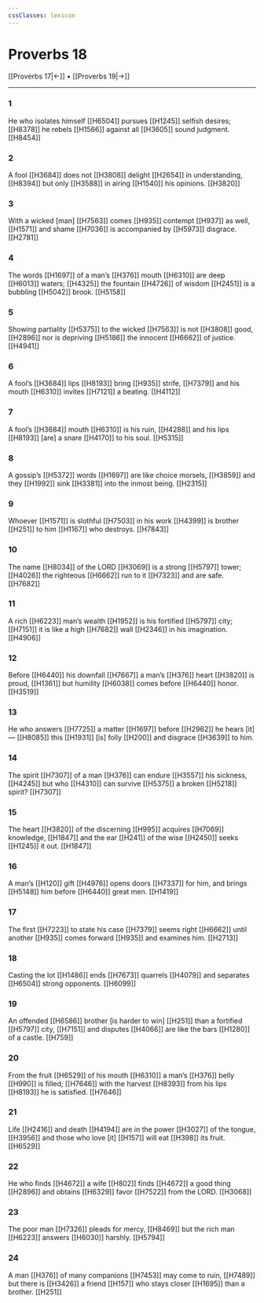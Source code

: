 ```yaml
---
cssClasses: lexicon
---
```


# Proverbs 18

[[Proverbs 17|←]] • [[Proverbs 19|→]]

---

### 1
He who isolates himself [[H6504]] pursues [[H1245]] selfish desires; [[H8378]] he rebels [[H1566]] against all [[H3605]] sound judgment. [[H8454]]

### 2
A fool [[H3684]] does not [[H3808]] delight [[H2654]] in understanding, [[H8394]] but only [[H3588]] in airing [[H1540]] his opinions. [[H3820]]

### 3
With a wicked [man] [[H7563]] comes [[H935]] contempt [[H937]] as well, [[H1571]] and shame [[H7036]] is accompanied by [[H5973]] disgrace. [[H2781]]

### 4
The words [[H1697]] of a man’s [[H376]] mouth [[H6310]] are deep [[H6013]] waters; [[H4325]] the fountain [[H4726]] of wisdom [[H2451]] is a bubbling [[H5042]] brook. [[H5158]]

### 5
Showing partiality [[H5375]] to the wicked [[H7563]] is not [[H3808]] good, [[H2896]] nor is depriving [[H5186]] the innocent [[H6662]] of justice. [[H4941]]

### 6
A fool’s [[H3684]] lips [[H8193]] bring [[H935]] strife, [[H7379]] and his mouth [[H6310]] invites [[H7121]] a beating. [[H4112]]

### 7
A fool’s [[H3684]] mouth [[H6310]] is his ruin, [[H4288]] and his lips [[H8193]] [are] a snare [[H4170]] to his soul. [[H5315]]

### 8
A gossip’s [[H5372]] words [[H1697]] are like choice morsels, [[H3859]] and they [[H1992]] sink [[H3381]] into the inmost being. [[H2315]]

### 9
Whoever [[H1571]] is slothful [[H7503]] in his work [[H4399]] is brother [[H251]] to him [[H1167]] who destroys. [[H7843]]

### 10
The name [[H8034]] of the LORD [[H3069]] is a strong [[H5797]] tower; [[H4026]] the righteous [[H6662]] run to it [[H7323]] and are safe. [[H7682]]

### 11
A rich [[H6223]] man’s wealth [[H1952]] is his fortified [[H5797]] city; [[H7151]] it is like a high [[H7682]] wall [[H2346]] in his imagination. [[H4906]]

### 12
Before [[H6440]] his downfall [[H7667]] a man’s [[H376]] heart [[H3820]] is proud, [[H1361]] but humility [[H6038]] comes before [[H6440]] honor. [[H3519]]

### 13
He who answers [[H7725]] a matter [[H1697]] before [[H2962]] he hears [it]— [[H8085]] this [[H1931]] [is] folly [[H200]] and disgrace [[H3639]] to him. 

### 14
The spirit [[H7307]] of a man [[H376]] can endure [[H3557]] his sickness, [[H4245]] but who [[H4310]] can survive [[H5375]] a broken [[H5218]] spirit? [[H7307]]

### 15
The heart [[H3820]] of the discerning [[H995]] acquires [[H7069]] knowledge, [[H1847]] and the ear [[H241]] of the wise [[H2450]] seeks [[H1245]] it out. [[H1847]]

### 16
A man’s [[H120]] gift [[H4976]] opens doors [[H7337]] for him,  and brings [[H5148]] him before [[H6440]] great men. [[H1419]]

### 17
The first [[H7223]] to state his case [[H7379]] seems right [[H6662]] until another [[H935]] comes forward [[H935]] and examines him. [[H2713]]

### 18
Casting the lot [[H1486]] ends [[H7673]] quarrels [[H4079]] and separates [[H6504]] strong opponents. [[H6099]]

### 19
An offended [[H6586]] brother [is harder to win] [[H251]] than a fortified [[H5797]] city, [[H7151]] and disputes [[H4066]] are like the bars [[H1280]] of a castle. [[H759]]

### 20
From the fruit [[H6529]] of his mouth [[H6310]] a man’s [[H376]] belly [[H990]] is filled; [[H7646]] with the harvest [[H8393]] from his lips [[H8193]] he is satisfied. [[H7646]]

### 21
Life [[H2416]] and death [[H4194]] are in the power [[H3027]] of the tongue, [[H3956]] and those who love [it] [[H157]] will eat [[H398]] its fruit. [[H6529]]

### 22
He who finds [[H4672]] a wife [[H802]] finds [[H4672]] a good thing [[H2896]] and obtains [[H6329]] favor [[H7522]] from the LORD. [[H3068]]

### 23
The poor man [[H7326]] pleads for mercy, [[H8469]] but the rich man [[H6223]] answers [[H6030]] harshly. [[H5794]]

### 24
A man [[H376]] of many companions [[H7453]] may come to ruin, [[H7489]] but there is [[H3426]] a friend [[H157]] who stays closer [[H1695]] than a brother. [[H251]]

